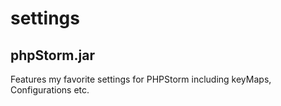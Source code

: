 settings
========

phpStorm.jar
--------
Features my favorite settings for PHPStorm including keyMaps, Configurations etc.